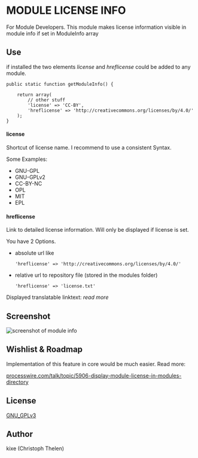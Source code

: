 MODULE LICENSE INFO
===================

For Module Developers. This module makes license information visible in module info if set in ModuleInfo array

## Use
if installed the two elements *license* and *hreflicense* could be added to any module.

```
public static function getModuleInfo() {

	return array(
		// other stuff
		'license' => 'CC-BY',
		'hreflicense' => 'http://creativecommons.org/licenses/by/4.0/'
	);
}
```
#### license
Shortcut of license name. I recommend to use a consistent Syntax.

Some Examples:

* GNU-GPL
* GNU-GPLv2
* CC-BY-NC
* OPL
* MIT
* EPL
	
#### hreflicense
Link to detailed license information. Will only be displayed if license is set.

You have 2 Options.

* absolute url like

	`'hreflicense' => 'http://creativecommons.org/licenses/by/4.0/'`
* relative url to repository file (stored in the modules folder)

	`'hreflicense' => 'license.txt'`

Displayed translatable linktext:  *read more*

## Screenshot
![screenshot of module info](https://processwire.com/talk/uploads/monthly_10_2014/post-1246-0-01061500-1413196075.jpg "screenshot")

## Wishlist & Roadmap
Implementation of this feature in core would be much easier. Read more:

[processwire.com/talk/topic/5906-display-module-license-in-modules-directory](https://processwire.com/talk/topic/5906-display-module-license-in-modules-directory/?p=76308)

## License
[GNU_GPLv3](http://www.gnu.org/licenses/gpl-3.0.html)

## Author
kixe (Christoph Thelen)